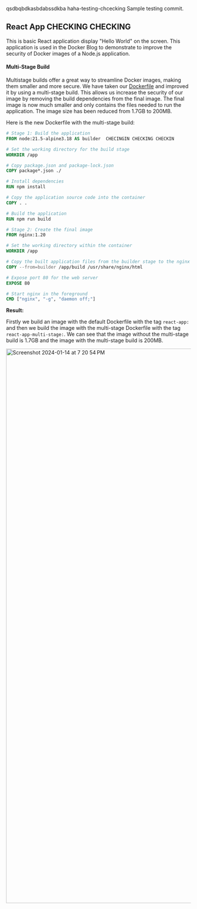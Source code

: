    qsdbqbdkasbdabssdkba           haha-testing-chcecking    Sample testing commit. 

## React App  CHECKING CHECKING


This is basic React application display "Hello World" on the screen. This application is used in the Docker Blog to demonstrate to improve the security of Docker images of a Node.js application.

#### Multi-Stage Build

Multistage builds offer a great way to streamline Docker images, making them smaller and more secure. We have taken our [Dockerfile](/Dockerfile) and improved it by using a multi-stage build. This allows us increase the security of our image by removing the build dependencies from the final image. The final image is now much smaller and only contains the files needed to run the application. The image size has been reduced from 1.7GB to 200MB.

Here is the new Dockerfile with the multi-stage build:

```Dockerfile
# Stage 1: Build the application
FROM node:21.5-alpine3.18 AS builder  CHECINGIN CHECKING CHECKIN

# Set the working directory for the build stage
WORKDIR /app

# Copy package.json and package-lock.json
COPY package*.json ./

# Install dependencies
RUN npm install

# Copy the application source code into the container
COPY . .

# Build the application
RUN npm run build

# Stage 2: Create the final image
FROM nginx:1.20

# Set the working directory within the container
WORKDIR /app

# Copy the built application files from the builder stage to the nginx html directory
COPY --from=builder /app/build /usr/share/nginx/html

# Expose port 80 for the web server
EXPOSE 80

# Start nginx in the foreground
CMD ["nginx", "-g", "daemon off;"]
```

**Result:**

Firstly we build an image with the default Dockerfile with the tag `react-app:` and then we build the image with the multi-stage Dockerfile with the tag `react-app-multi-stage:`. We can see that the image without the multi-stage build is 1.7GB and the image with the multi-stage build is 200MB. 

<img width="1512" alt="Screenshot 2024-01-14 at 7 20 54 PM" src="https://github.com/Pradumnasaraf/blog-react-app/assets/51878265/0aa02a8f-6f1e-445d-a093-34758c01f67e">
